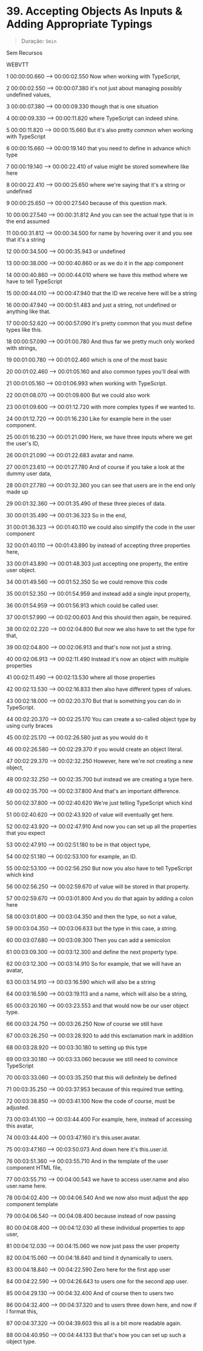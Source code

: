 # 39. Accepting Objects As Inputs & Adding Appropriate Typings

> Duração: `5min`

Sem Recursos

WEBVTT

1
00:00:00.660 --> 00:00:02.550
<v Maximilian>Now when working with TypeScript,</v>

2
00:00:02.550 --> 00:00:07.380
it's not just about managing possibly undefined values,

3
00:00:07.380 --> 00:00:09.330
though that is one situation

4
00:00:09.330 --> 00:00:11.820
where TypeScript can indeed shine.

5
00:00:11.820 --> 00:00:15.660
But it's also pretty common when working with TypeScript

6
00:00:15.660 --> 00:00:19.140
that you need to define in advance which type

7
00:00:19.140 --> 00:00:22.410
of value might be stored somewhere like here

8
00:00:22.410 --> 00:00:25.650
where we're saying that it's a string or undefined

9
00:00:25.650 --> 00:00:27.540
because of this question mark.

10
00:00:27.540 --> 00:00:31.812
And you can see the actual type that is in the end assumed

11
00:00:31.812 --> 00:00:34.500
for name by hovering over it and you see that it's a string

12
00:00:34.500 --> 00:00:35.943
or undefined

13
00:00:38.000 --> 00:00:40.860
or as we do it in the app component

14
00:00:40.860 --> 00:00:44.010
where we have this method where we have to tell TypeScript

15
00:00:44.010 --> 00:00:47.940
that the ID we receive here will be a string

16
00:00:47.940 --> 00:00:51.483
and just a string, not undefined or anything like that.

17
00:00:52.620 --> 00:00:57.090
It's pretty common that you must define types like this.

18
00:00:57.090 --> 00:01:00.780
And thus far we pretty much only worked with strings,

19
00:01:00.780 --> 00:01:02.460
which is one of the most basic

20
00:01:02.460 --> 00:01:05.160
and also common types you'll deal with

21
00:01:05.160 --> 00:01:06.993
when working with TypeScript.

22
00:01:08.070 --> 00:01:09.600
But we could also work

23
00:01:09.600 --> 00:01:12.720
with more complex types if we wanted to.

24
00:01:12.720 --> 00:01:16.230
Like for example here in the user component.

25
00:01:16.230 --> 00:01:21.090
Here, we have three inputs where we get the user's ID,

26
00:01:21.090 --> 00:01:22.683
avatar and name.

27
00:01:23.610 --> 00:01:27.780
And of course if you take a look at the dummy user data,

28
00:01:27.780 --> 00:01:32.360
you can see that users are in the end only made up

29
00:01:32.360 --> 00:01:35.490
of these three pieces of data.

30
00:01:35.490 --> 00:01:36.323
So in the end,

31
00:01:36.323 --> 00:01:40.110
we could also simplify the code in the user component

32
00:01:40.110 --> 00:01:43.890
by instead of accepting three properties here,

33
00:01:43.890 --> 00:01:48.303
just accepting one property, the entire user object.

34
00:01:49.560 --> 00:01:52.350
So we could remove this code

35
00:01:52.350 --> 00:01:54.959
and instead add a single input property,

36
00:01:54.959 --> 00:01:56.913
which could be called user.

37
00:01:57.990 --> 00:02:00.603
And this should then again, be required.

38
00:02:02.220 --> 00:02:04.800
But now we also have to set the type for that,

39
00:02:04.800 --> 00:02:06.913
and that's now not just a string.

40
00:02:06.913 --> 00:02:11.490
Instead it's now an object with multiple properties

41
00:02:11.490 --> 00:02:13.530
where all those properties

42
00:02:13.530 --> 00:02:16.833
then also have different types of values.

43
00:02:18.000 --> 00:02:20.370
But that is something you can do in TypeScript.

44
00:02:20.370 --> 00:02:25.170
You can create a so-called object type by using curly braces

45
00:02:25.170 --> 00:02:26.580
just as you would do it

46
00:02:26.580 --> 00:02:29.370
if you would create an object literal.

47
00:02:29.370 --> 00:02:32.250
However, here we're not creating a new object,

48
00:02:32.250 --> 00:02:35.700
but instead we are creating a type here.

49
00:02:35.700 --> 00:02:37.800
And that's an important difference.

50
00:02:37.800 --> 00:02:40.620
We're just telling TypeScript which kind

51
00:02:40.620 --> 00:02:43.920
of value will eventually get here.

52
00:02:43.920 --> 00:02:47.910
And now you can set up all the properties that you expect

53
00:02:47.910 --> 00:02:51.180
to be in that object type,

54
00:02:51.180 --> 00:02:53.100
for example, an ID.

55
00:02:53.100 --> 00:02:56.250
But now you also have to tell TypeScript which kind

56
00:02:56.250 --> 00:02:59.670
of value will be stored in that property.

57
00:02:59.670 --> 00:03:01.800
And you do that again by adding a colon here

58
00:03:01.800 --> 00:03:04.350
and then the type, so not a value,

59
00:03:04.350 --> 00:03:06.633
but the type in this case, a string.

60
00:03:07.680 --> 00:03:09.300
Then you can add a semicolon

61
00:03:09.300 --> 00:03:12.300
and define the next property type.

62
00:03:12.300 --> 00:03:14.910
So for example, that we will have an avatar,

63
00:03:14.910 --> 00:03:16.590
which will also be a string

64
00:03:16.590 --> 00:03:19.113
and a name, which will also be a string,

65
00:03:20.160 --> 00:03:23.553
and that would now be our user object type.

66
00:03:24.750 --> 00:03:26.250
Now of course we still have

67
00:03:26.250 --> 00:03:28.920
to add this exclamation mark in addition

68
00:03:28.920 --> 00:03:30.180
to setting up this type

69
00:03:30.180 --> 00:03:33.060
because we still need to convince TypeScript

70
00:03:33.060 --> 00:03:35.250
that this will definitely be defined

71
00:03:35.250 --> 00:03:37.953
because of this required true setting.

72
00:03:38.850 --> 00:03:41.100
Now the code of course, must be adjusted.

73
00:03:41.100 --> 00:03:44.400
For example, here, instead of accessing this avatar,

74
00:03:44.400 --> 00:03:47.160
it's this.user.avatar.

75
00:03:47.160 --> 00:03:50.073
And down here it's this.user.id.

76
00:03:51.360 --> 00:03:55.710
And in the template of the user component HTML file,

77
00:03:55.710 --> 00:04:00.543
we have to access user.name and also user.name here.

78
00:04:02.400 --> 00:04:06.540
And we now also must adjust the app component template

79
00:04:06.540 --> 00:04:08.400
because instead of now passing

80
00:04:08.400 --> 00:04:12.030
all these individual properties to app user,

81
00:04:12.030 --> 00:04:15.060
we now just pass the user property

82
00:04:15.060 --> 00:04:18.840
and bind it dynamically to users.

83
00:04:18.840 --> 00:04:22.590
Zero here for the first app user

84
00:04:22.590 --> 00:04:26.643
to users one for the second app user.

85
00:04:29.130 --> 00:04:32.400
And of course then to users two

86
00:04:32.400 --> 00:04:37.320
and to users three down here, and now if I format this,

87
00:04:37.320 --> 00:04:39.603
this all is a bit more readable again.

88
00:04:40.950 --> 00:04:44.133
But that's how you can set up such a object type.

